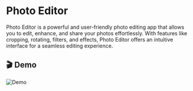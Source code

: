 # Photo Editor

Photo Editor is a powerful and user-friendly photo editing app that allows you to edit, enhance, and share your photos effortlessly. With features like cropping, rotating, filters, and effects, Photo Editor offers an intuitive interface for a seamless editing experience.


## 🎬 Demo
![Demo](https://firebasestorage.googleapis.com/v0/b/gurfyshop.appspot.com/o/demo%2F0802.gif?alt=media&token=a984a380-52b5-4900-a5e0-d5e4149f072c)
